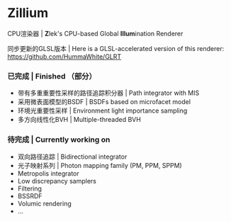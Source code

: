 # Zillium

CPU渲染器 | **Z**lek's CPU-based Global **Illum**ination Renderer

同步更新的GLSL版本 | Here is a GLSL-accelerated version of this renderer: https://github.com/HummaWhite/GLRT

### 已完成 | Finished （部分）

- 带有多重重要性采样的路径追踪积分器 | Path integrator with MIS
- 采用微表面模型的BSDF | BSDFs based on microfacet model
- 环境光重要性采样 | Environment light importance sampling
- 多方向线性化BVH | Multiple-threaded BVH

### 待完成 | Currently working on

- 双向路径追踪 | Bidirectional integrator
- 光子映射系列 | Photon mapping family (PM, PPM, SPPM)
- Metropolis integrator
- Low discrepancy samplers
- Filtering
- BSSRDF
- Volumic rendering
- ...

